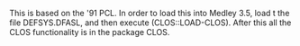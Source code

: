 This is based on the '91 PCL. In order to load this into Medley 3.5, load t
the file DEFSYS.DFASL, and then execute (CLOS::LOAD-CLOS).  After this all
the CLOS functionality is in the package CLOS. 
